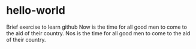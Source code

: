 # hello-world
Brief exercise to learn github
Now is the time for all good men to come to the aid of their country.
Nos is the time for all good men to come to the aid of their country.
